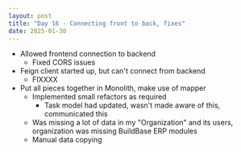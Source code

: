 ```yaml
---
layout: post
title: "Day 16 - Connecting front to back, fixes"
date: 2025-01-30
---
```


- Allowed frontend connection to backend
  - Fixed CORS issues
- Feign client started up, but can't connect from backend
  - FIXXXX
- Put all pieces together in Monolith, make use of mapper
  - Implemented small refactors as required
    - Task model had updated, wasn't made aware of this, communicated this
  - Was missing a lot of data in my "Organization" and its users,
  organization was missing BuildBase ERP modules
  - Manual data copying
